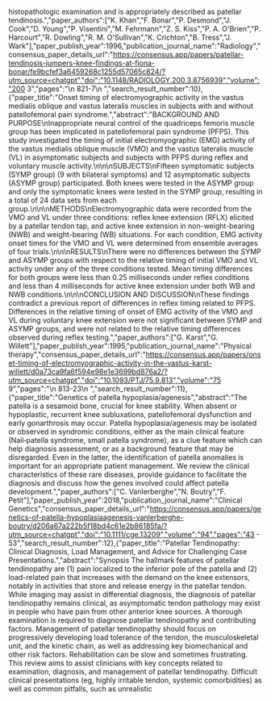 histopathologic examination and is appropriately described as patellar tendinosis.","paper_authors":["K. Khan","F. Bonar","P. Desmond","J. Cook","D. Young","P. Visentini","M. Fehrmann","Z. S. Kiss","P. A. O'Brien","P. Harcourt","R. Dowling","R. M. O'Sullivan","K. Crichton","B. Tress","J. Wark"],"paper_publish_year":1996,"publication_journal_name":"Radiology","consensus_paper_details_url":"https://consensus.app/papers/patellar-tendinosis-jumpers-knee-findings-at-fiona-bonar/fe9bcfef3a6459268c1255d57065c824/?utm_source=chatgpt","doi":"10.1148/RADIOLOGY.200.3.8756939","volume":"200 3","pages":"\n 821-7\n ","search_result_number":10},{"paper_title":"Onset timing of electromyographic activity in the vastus medialis oblique and vastus lateralis muscles in subjects with and without patellofemoral pain syndrome.","abstract":"BACKGROUND AND PURPOSE\nInappropriate neural control of the quadriceps femoris muscle group has been implicated in patellofemoral pain syndrome (PFPS). This study investigated the timing of initial electromyographic (EMG) activity of the vastus medialis oblique muscle (VMO) and the vastus lateralis muscle (VL) in asymptomatic subjects and subjects with PFPS during reflex and voluntary muscle activity.\n\n\nSUBJECTS\nFifteen symptomatic subjects (SYMP group) (9 with bilateral symptoms) and 12 asymptomatic subjects (ASYMP group) participated. Both knees were tested in the ASYMP group and only the symptomatic knees were tested in the SYMP group, resulting in a total of 24 data sets from each group.\n\n\nMETHODS\nElectromyographic data were recorded from the VMO and VL under three conditions: reflex knee extension (RFLX) elicited by a patellar tendon tap, and active knee extension in non-weight-bearing (NWB) and weight-bearing (WB) situations. For each condition, EMG activity onset times for the VMO and VL were determined from ensemble averages of four trials.\n\n\nRESULTS\nThere were no differences between the SYMP and ASYMP groups with respect to the relative timing of initial VMO and VL activity under any of the three conditions tested. Mean timing differences for both groups were less than 0.25 milliseconds under reflex conditions and less than 4 milliseconds for active knee extension under both WB and NWB conditions.\n\n\nCONCLUSION AND DISCUSSION\nThese findings contradict a previous report of differences in reflex timing related to PFPS. Differences in the relative timing of onset of EMG activity of the VMO and VL during voluntary knee extension were not significant between SYMP and ASYMP groups, and were not related to the relative timing differences observed during reflex testing.","paper_authors":["G. Karst","G. Willett"],"paper_publish_year":1995,"publication_journal_name":"Physical therapy","consensus_paper_details_url":"https://consensus.app/papers/onset-timing-of-electromyographic-activity-in-the-vastus-karst-willett/d0a73ca9fa6f594e98e1e3699bd876a2/?utm_source=chatgpt","doi":"10.1093/PTJ/75.9.813","volume":"75 9","pages":"\n 813-23\n ","search_result_number":11},{"paper_title":"Genetics of patella hypoplasia/agenesis","abstract":"The patella is a sesamoid bone, crucial for knee stability. When absent or hypoplastic, recurrent knee subluxations, patellofemoral dysfunction and early gonarthrosis may occur. Patella hypoplasia/agenesis may be isolated or observed in syndromic conditions, either as the main clinical feature (Nail‐patella syndrome, small patella syndrome), as a clue feature which can help diagnosis assessment, or as a background feature that may be disregarded. Even in the latter, the identification of patella anomalies is important for an appropriate patient management. We review the clinical characteristics of these rare diseases, provide guidance to facilitate the diagnosis and discuss how the genes involved could affect patella development.","paper_authors":["C. Vanlerberghe","N. Boutry","F. Petit"],"paper_publish_year":2018,"publication_journal_name":"Clinical Genetics","consensus_paper_details_url":"https://consensus.app/papers/genetics-of-patella-hypoplasiaagenesis-vanlerberghe-boutry/d206a67a222b5f18bd4c61e2b86185fa/?utm_source=chatgpt","doi":"10.1111/cge.13209","volume":"94","pages":"43 - 53","search_result_number":12},{"paper_title":"Patellar Tendinopathy: Clinical Diagnosis, Load Management, and Advice for Challenging Case Presentations.","abstract":"Synopsis The hallmark features of patellar tendinopathy are (1) pain localized to the inferior pole of the patella and (2) load-related pain that increases with the demand on the knee extensors, notably in activities that store and release energy in the patellar tendon. While imaging may assist in differential diagnosis, the diagnosis of patellar tendinopathy remains clinical, as asymptomatic tendon pathology may exist in people who have pain from other anterior knee sources. A thorough examination is required to diagnose patellar tendinopathy and contributing factors. Management of patellar tendinopathy should focus on progressively developing load tolerance of the tendon, the musculoskeletal unit, and the kinetic chain, as well as addressing key biomechanical and other risk factors. Rehabilitation can be slow and sometimes frustrating. This review aims to assist clinicians with key concepts related to examination, diagnosis, and management of patellar tendinopathy. Difficult clinical presentations (eg, highly irritable tendon, systemic comorbidities) as well as common pitfalls, such as unrealistic